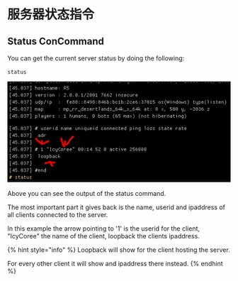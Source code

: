 # 服务器状态指令

## Status ConCommand

You can get the current server status by doing the following:

```text
status
```

![Output of the status command.](../../.gitbook/assets/chrome_ua8jewo4dh.png)

Above you can see the output of the status command.

The most important part it gives back is the name, userid and ipaddress of all clients connected to the server.

In this example the arrow pointing to '1' is the userid for the client, "IcyCoree" the name of the client, loopback the clients ipaddress.

{% hint style="info" %}
Loopback will show for the client hosting the server.

For every other client it will show and ipaddress there instead.
{% endhint %}

